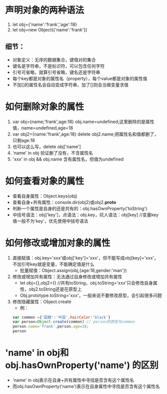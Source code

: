 # 声明对象的两种语法
   1. let obj={'name':'frank','age':18}
   2. let obj=new Object({'name':'frank'})

## 细节：
   * 对象定义：无序的数据集合，键值对的集合
   * 键名是字符串，不是标识符，可以包含任何字符
   * 引号可省略，就算引号省略，键名还是字符串
   * 每个key都是对象的属性名（property），每个value都是对象的属性值
   * 不加[]的属性名会自动变成字符串，加了[]则会当做变量求值

# 如何删除对象的属性
   1. var obj={name;'frank',age:18} obj.name=undefined;这里删除的是属性值，name=undefined,age=18
   2. var obj2={name:'frank',age:18} delete obj2.name;把属性名和值都删了，只剩age:18
   3. 也可以这么写，delete obj['name']
   4. 'name' in obj 验证删了没有，不含属性名
   5. 'xxx' in obj && obj.name 含有属性名，但值为undefined

# 如何查看对象的属性
   * 查看自身属性：Object.keys(obj)
   * 查看自身+共有属性：console.dir(obj2)或obj2.__proto__
   * 判断一个属性是自身的还是共有的：obj.hasOwnProperty('toString')
   * 中括号语法：obj['key']，点语法：obj.key，坑人语法：obj[key] //变量key值一般不为'key'，优先使用中括号语法

# 如何修改或增加对象的属性
   1. 直接赋值：obj.key='xxx'或obj['key']='xxx'，但不能写成obj[key]='xxx'，不加引号key就是变量，不能确定值是什么
       * 批量赋值：Object.assign(obj,{age:18,gender:'man'})
   2. 修改或增加共有属性：无法通过自身修改或增加共有属性
       * let obj={},obj2={} //共有toString，obj.toString='xxx'只会修改自身属性，obj2.toString还是在原型上
       * Obj.prototype.toString='xxx'，一般来说不要修改原型，会引起很多问题
   3. 修改隐藏属性：Object.create
       * 例：
        ``` JavaScript
        var common ={'国籍':'中国',hairColor:'black'}
        var person=Object.create(common) // person的原型为common
        person.name='frank',person.age=18;
        person
        ```

# 'name' in obj和obj.hasOwnProperty('name') 的区别
   * 'name' in obj表示在自身+共有属性中寻找是否含有这个属性名
   * 而obj.hasOwnProperty('name')表示在自身属性中寻找是否含有这个属性名
   